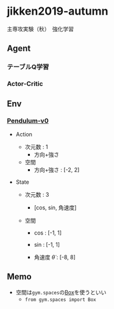 # jikken2019-autumn
主専攻実験（秋）　強化学習

## Agent
### テーブルQ学習
### Actor-Critic

## Env
### [Pendulum-v0](https://github.com/openai/gym/blob/master/gym/envs/classic_control/pendulum.py#L7)

- Action

  - 次元数 : 1
    - 方向+強さ
  - 空間
    - 方向+強さ : [-2, 2]

- State

  - 次元数 : 3

    - [cos, sin, 角速度]

  - 空間

    - cos : [-1, 1]

    - sin : [-1, 1]

    - 角速度 $\dot{\theta}$ : [-8, 8]

      

## Memo
- 空間は`gym.spaces`の[Box](https://github.com/openai/gym/blob/master/gym/spaces/box.py)を使うといい
  - `from gym.spaces import Box`